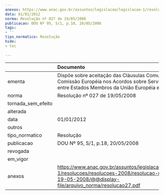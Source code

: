 ```yaml
---
anexos: https://www.anac.gov.br/assuntos/legislacao/legislacao-1/resolucoes/resolucoes-2008/resolucao-no-027-de-19-05-2008/@@display-file/arquivo_norma/resolucao27.pdf
data: 01/01/2012
norma: Resolução nº 027 de 19/05/2008
publicacao: DOU Nº 95, S/1, p.18, 20/05/2008
tags:
- ''
tipo_normatico: Resolução
hide: 
- toc 
 
---
```


|                    | Documento                                                                                                                                                       |
|:-------------------|:----------------------------------------------------------------------------------------------------------------------------------------------------------------|
| ementa             | Dispõe sobre aceitação das Cláusulas Comunitárias da Comissão Européia nos Acordos sobre Serviços Aéreos entre Estados Membros da União Européia e o Brasil.    |
| norma              | Resolução nº 027 de 19/05/2008                                                                                                                                  |
| tornada_sem_efeito |                                                                                                                                                                 |
| alterada           |                                                                                                                                                                 |
| data               | 01/01/2012                                                                                                                                                      |
| outros             |                                                                                                                                                                 |
| tipo_normatico     | Resolução                                                                                                                                                       |
| publicacao         | DOU Nº 95, S/1, p.18, 20/05/2008                                                                                                                                |
| revogada           |                                                                                                                                                                 |
| em_vigor           |                                                                                                                                                                 |
| anexos             | https://www.anac.gov.br/assuntos/legislacao/legislacao-1/resolucoes/resolucoes-2008/resolucao-no-027-de-19-05-2008/@@display-file/arquivo_norma/resolucao27.pdf |